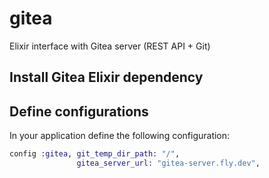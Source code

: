# gitea
Elixir interface with Gitea server (REST API + Git)

## Install Gitea Elixir dependency

## Define configurations

In your application define the following configuration:

```elixir
config :gitea, git_temp_dir_path: "/",
               gitea_server_url: "gitea-server.fly.dev",
```
               
